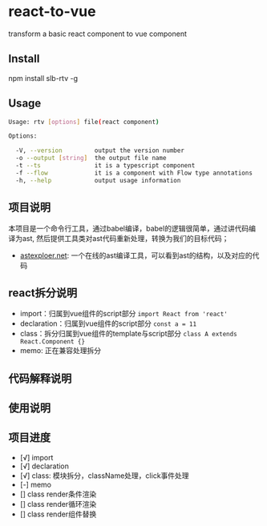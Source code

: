 # react-to-vue
transform a basic react component to vue component

## Install
npm install slb-rtv -g

## Usage

``` sh
Usage: rtv [options] file(react component)

Options:

  -V, --version         output the version number
  -o --output [string]  the output file name
  -t --ts               it is a typescript component
  -f --flow             it is a component with Flow type annotations
  -h, --help            output usage information

```

## 项目说明
本项目是一个命令行工具，通过babel编译，babel的逻辑很简单，通过讲代码编译为ast, 然后提供工具类对ast代码重新处理，转换为我们的目标代码；

- [astexploer.net](https://astexplorer.net/): 一个在线的ast编译工具，可以看到ast的结构，以及对应的代码

## react拆分说明
- import：归属到vue组件的script部分
`import React from 'react'`
- declaration：归属到vue组件的script部分
`const a = 11`
- class：拆分归属到vue组件的template与script部分
`class A extends React.Component {}`
- memo: 正在兼容处理拆分

## 代码解释说明

## 使用说明

## 项目进度
- [√] import
- [√] declaration
- [√] class: 模块拆分，className处理，click事件处理
- [-] memo
- [] class render条件渲染
- [] class render循环渲染
- [] class render组件替换

